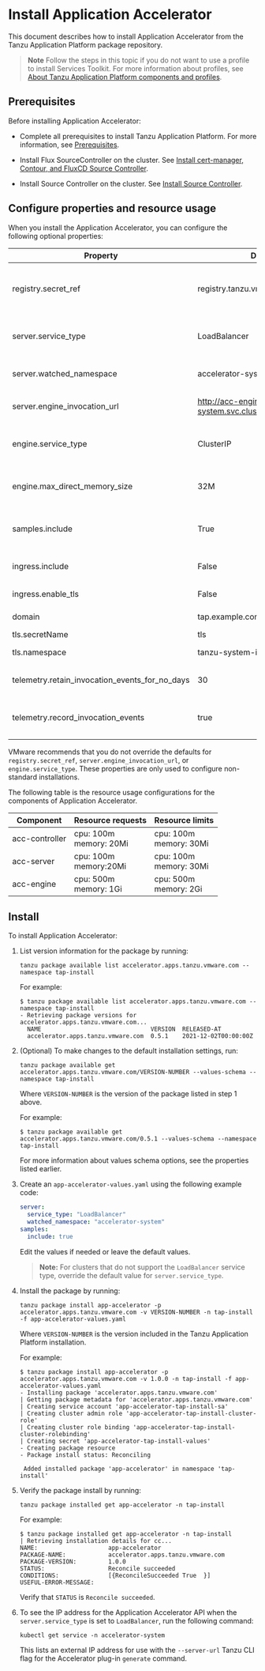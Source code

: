 # Install Application Accelerator

This document describes how to install Application Accelerator
from the Tanzu Application Platform package repository.

> **Note** Follow the steps in this topic if you do not want to use a profile to install
> Services Toolkit.
> For more information about profiles, see
> [About Tanzu Application Platform components and profiles](../overview.hbs.md#about-package-profiles).

## <a id='app-acc-prereqs'></a>Prerequisites

Before installing Application Accelerator:

- Complete all prerequisites to install Tanzu Application Platform. For more information, see [Prerequisites](../prerequisites.md).

- Install Flux SourceController on the cluster.
See [Install cert-manager, Contour, and FluxCD Source Controller](../cert-mgr-contour-fcd/install-cert-mgr.md).

-  Install Source Controller on the cluster.
See [Install Source Controller](../source-controller/install-source-controller.md).

## <a id='app-acc-config'></a> Configure properties and resource usage

When you install the Application Accelerator, you can configure the following optional properties:

| Property | Default | Description |
| --- | --- | --- |
| registry.secret_ref | registry.tanzu.vmware.com | The secret used for accessing the registry where the App-Accelerator images are located |
| server.service_type | LoadBalancer | The service type for the acc-ui-server service including LoadBalancer, NodePort, or ClusterIP |
| server.watched_namespace | accelerator-system | The namespace the server watches for accelerator resources |
| server.engine_invocation_url | http://acc-engine.accelerator-system.svc.cluster.local/invocations | The URL to use for invoking the accelerator engine |
| engine.service_type | ClusterIP | The service type for the acc-engine service including LoadBalancer, NodePort, or ClusterIP |
| engine.max_direct_memory_size | 32M | The maximum size for the Java -XX:MaxDirectMemorySize setting |
| samples.include | True | Option to include the bundled sample Accelerators in the installation |
| ingress.include | False | Option to include the ingress configuration in the installation |
| ingress.enable_tls | False | Option to include TLS for the ingress configuration |
| domain | tap.example.com | Top-level domain to use for ingress configuration |
| tls.secretName | tls | The name of the secret |
| tls.namespace | tanzu-system-ingress | The namespace for the secret |
| telemetry.retain_invocation_events_for_no_days | 30 | The number of days to retain recorded invocation events resources.
| telemetry.record_invocation_events | true | Should the system record each engine invocation when generating files for an accelerator?

VMware recommends that you do not override the defaults for `registry.secret_ref`,
`server.engine_invocation_url`, or `engine.service_type`.
These properties are only used to configure non-standard installations.

The following table is the resource usage configurations for the components of Application Accelerator.

| Component | Resource requests | Resource limits |
| --- | --- | --- |
| acc-controller | cpu: 100m <br> memory: 20Mi| cpu: 100m <br> memory: 30Mi |
| acc-server | cpu: 100m <br> memory:20Mi | cpu: 100m <br> memory: 30Mi |
| acc-engine | cpu: 500m <br> memory: 1Gi | cpu: 500m <br> memory: 2Gi |


## <a id='app-acc-install'></a> Install

To install Application Accelerator:

1. List version information for the package by running:

    ```console
    tanzu package available list accelerator.apps.tanzu.vmware.com --namespace tap-install
    ```

    For example:

    ```console
    $ tanzu package available list accelerator.apps.tanzu.vmware.com --namespace tap-install
    - Retrieving package versions for accelerator.apps.tanzu.vmware.com...
      NAME                               VERSION  RELEASED-AT
      accelerator.apps.tanzu.vmware.com  0.5.1    2021-12-02T00:00:00Z
    ```

1. (Optional) To make changes to the default installation settings, run:

    ```console
    tanzu package available get accelerator.apps.tanzu.vmware.com/VERSION-NUMBER --values-schema --namespace tap-install
    ```

    Where `VERSION-NUMBER` is the version of the package listed in step 1 above.

    For example:

    ```console
    $ tanzu package available get accelerator.apps.tanzu.vmware.com/0.5.1 --values-schema --namespace tap-install
    ```

    For more information about values schema options, see the properties listed earlier.


1. Create an `app-accelerator-values.yaml` using the following example code:

    ```yaml
    server:
      service_type: "LoadBalancer"
      watched_namespace: "accelerator-system"
    samples:
      include: true
    ```

    Edit the values if needed or leave the default values.

    >**Note:** For clusters that do not support the `LoadBalancer` service type, override the default
    >value for `server.service_type`.

1. Install the package by running:

    ```console
    tanzu package install app-accelerator -p accelerator.apps.tanzu.vmware.com -v VERSION-NUMBER -n tap-install -f app-accelerator-values.yaml
    ```

    Where `VERSION-NUMBER` is the version included in the Tanzu Application Platform installation.

    For example:

    ```console
    $ tanzu package install app-accelerator -p accelerator.apps.tanzu.vmware.com -v 1.0.0 -n tap-install -f app-accelerator-values.yaml
    - Installing package 'accelerator.apps.tanzu.vmware.com'
    | Getting package metadata for 'accelerator.apps.tanzu.vmware.com'
    | Creating service account 'app-accelerator-tap-install-sa'
    | Creating cluster admin role 'app-accelerator-tap-install-cluster-role'
    | Creating cluster role binding 'app-accelerator-tap-install-cluster-rolebinding'
    | Creating secret 'app-accelerator-tap-install-values'
    - Creating package resource
    - Package install status: Reconciling

     Added installed package 'app-accelerator' in namespace 'tap-install'
    ```

1. Verify the package install by running:

    ```console
    tanzu package installed get app-accelerator -n tap-install
    ```

    For example:

    ```console
    $ tanzu package installed get app-accelerator -n tap-install
    | Retrieving installation details for cc...
    NAME:                    app-accelerator
    PACKAGE-NAME:            accelerator.apps.tanzu.vmware.com
    PACKAGE-VERSION:         1.0.0
    STATUS:                  Reconcile succeeded
    CONDITIONS:              [{ReconcileSucceeded True  }]
    USEFUL-ERROR-MESSAGE:
    ```

    Verify that `STATUS` is `Reconcile succeeded`.

1. To see the IP address for the Application Accelerator API when the `server.service_type` is set to `LoadBalancer`, run the following command:

    ```console
    kubectl get service -n accelerator-system
    ```

    This lists an external IP address for use with the `--server-url` Tanzu CLI flag for the Accelerator plug-in `generate` command.
